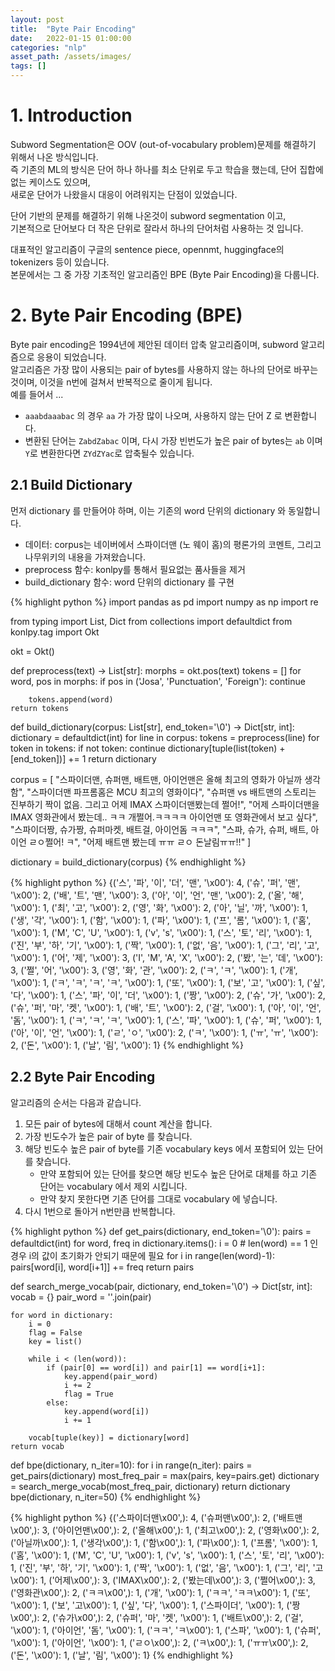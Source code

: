 ```yaml
---
layout: post 
title:  "Byte Pair Encoding"
date:   2022-01-15 01:00:00 
categories: "nlp"
asset_path: /assets/images/ 
tags: []
---
```


# 1. Introduction 

Subword Segmentation은 OOV (out-of-vocabulary problem)문제를 해결하기 위해서 나온 방식입니다. <br> 
즉 기존의 ML의 방식은 단어 하나 하나를 최소 단위로 두고 학습을 했는데, 단어 집합에 없는 케이스도 있으며, <br>
새로운 단어가 나왔을시 대응이 어려워지는 단점이 있었습니다. 

단어 기반의 문제를 해결하기 위해 나온것이 subword segmentation 이고,<br>
기본적으로 단어보다 더 작은 단위로 잘라서 하나의 단어처럼 사용하는 것 입니다. 

대표적인 알고리즘이 구글의 sentence piece, opennmt, huggingface의 tokenizers 등이 있습니다.<br>
본문에서는 그 중 가장 기초적인 알고리즘인 BPE (Byte Pair Encoding)을 다룹니다. 



# 2. Byte Pair Encoding (BPE)

Byte pair encoding은 1994년에 제안된 데이터 압축 알고리즘이며, subword 알고리즘으로 응용이 되었습니다. <br>
알고리즘은 가장 많이 사용되는 pair of bytes를 사용하지 않는 하나의 단어로 바꾸는 것이며, 이것을 n번에 걸쳐서 반복적으로 줄이게 됩니다. <br>
예를 들어서 ...

- `aaabdaaabac` 의 경우 `aa` 가 가장 많이 나오며, 사용하지 않는 단어 Z 로 변환합니다. 
- 변환된 단어는 `ZabdZabac` 이며, 다시 가장 빈번도가 높은 pair of bytes는 `ab` 이며 `Y`로 변환한다면 `ZYdZYac`로 압축될수 있습니다. 



## 2.1 Build Dictionary 

먼저 dictionary 를 만들어야 하며, 이는 기존의 word 단위의 dictionary 와 동일합니다.

- 데이터: corpus는 네이버에서 스파이더맨 (노 웨이 홈)의 평론가의 코멘트, 그리고 나무위키의 내용을 가져왔습니다.
- preprocess 함수: konlpy를 통해서 필요없는 품사들을 제거
- build_dictionary 함수: word 단위의 dictionary 를 구현

{% highlight python %}
import pandas as pd
import numpy as np
import re

from typing import List, Dict
from collections import defaultdict
from konlpy.tag import Okt

okt = Okt()

def preprocess(text) -> List[str]:
    morphs = okt.pos(text)
    tokens = []
    for word, pos in morphs:
        if pos in ('Josa', 'Punctuation', 'Foreign'):
            continue
        
        tokens.append(word)
    return tokens
    

def build_dictionary(corpus: List[str], end_token='\0') -> Dict[str, int]:
    dictionary = defaultdict(int)
    for line in corpus:
        tokens = preprocess(line)
        for token in tokens:
            if not token:
                continue
            dictionary[tuple(list(token) + [end_token])] += 1
    return dictionary


corpus = [
    "스파이더맨, 슈퍼맨, 배트맨, 아이언맨은 올해 최고의 영화가 아닐까 생각함",
    "스파이더맨 파프롬홈은 MCU 최고의 영화이다",
    "슈퍼맨 vs 배트맨의 스토리는 진부하기 짝이 없음. 그리고 어제 IMAX 스파이더맨봤는데 쩔어!",
    "어제 스파이더맨을 IMAX 영화관에서 봤는데.. ㅋㅋ 개쩔어.ㅋㅋㅋㅋ 아이언맨 또 영화관에서 보고 싶다",
    "스파이더짱, 슈가짱, 슈퍼마켓, 배트걸, 아이언돔 ㅋㅋㅋ",
    "스파, 슈가, 슈퍼, 배트, 아이언 ㄹㅇ쩔어! ㅋ",
    "어제 배트맨 봤는데 ㅠㅠ ㄹㅇ 돈날림ㅠㅠ!!"
]

dictionary = build_dictionary(corpus)
{% endhighlight %}


{% highlight python %}
{('스', '파', '이', '더', '맨', '\x00'): 4,
 ('슈', '퍼', '맨', '\x00'): 2,
 ('배', '트', '맨', '\x00'): 3,
 ('아', '이', '언', '맨', '\x00'): 2,
 ('올', '해', '\x00'): 1,
 ('최', '고', '\x00'): 2,
 ('영', '화', '\x00'): 2,
 ('아', '닐', '까', '\x00'): 1,
 ('생', '각', '\x00'): 1,
 ('함', '\x00'): 1,
 ('파', '\x00'): 1,
 ('프', '롬', '\x00'): 1,
 ('홈', '\x00'): 1,
 ('M', 'C', 'U', '\x00'): 1,
 ('v', 's', '\x00'): 1,
 ('스', '토', '리', '\x00'): 1,
 ('진', '부', '하', '기', '\x00'): 1,
 ('짝', '\x00'): 1,
 ('없', '음', '\x00'): 1,
 ('그', '리', '고', '\x00'): 1,
 ('어', '제', '\x00'): 3,
 ('I', 'M', 'A', 'X', '\x00'): 2,
 ('봤', '는', '데', '\x00'): 3,
 ('쩔', '어', '\x00'): 3,
 ('영', '화', '관', '\x00'): 2,
 ('ㅋ', 'ㅋ', '\x00'): 1,
 ('개', '\x00'): 1,
 ('ㅋ', 'ㅋ', 'ㅋ', 'ㅋ', '\x00'): 1,
 ('또', '\x00'): 1,
 ('보', '고', '\x00'): 1,
 ('싶', '다', '\x00'): 1,
 ('스', '파', '이', '더', '\x00'): 1,
 ('짱', '\x00'): 2,
 ('슈', '가', '\x00'): 2,
 ('슈', '퍼', '마', '켓', '\x00'): 1,
 ('배', '트', '\x00'): 2,
 ('걸', '\x00'): 1,
 ('아', '이', '언', '돔', '\x00'): 1,
 ('ㅋ', 'ㅋ', 'ㅋ', '\x00'): 1,
 ('스', '파', '\x00'): 1,
 ('슈', '퍼', '\x00'): 1,
 ('아', '이', '언', '\x00'): 1,
 ('ㄹ', 'ㅇ', '\x00'): 2,
 ('ㅋ', '\x00'): 1,
 ('ㅠ', 'ㅠ', '\x00'): 2,
 ('돈', '\x00'): 1,
 ('날', '림', '\x00'): 1}
{% endhighlight %}



## 2.2 Byte Pair Encoding 

알고리즘의 순서는 다음과 같습니다. 

1. 모든 pair of bytes에 대해서 count 계산을 합니다. 
2. 가장 빈도수가 높은 pair of byte 를 찾습니다.
3. 해당 빈도수 높은 pair of byte를 기존 vocabulary keys 에서 포함되어 있는 단어를 찾습니다. 
    - 만약 포함되어 있는 단어를 찾으면 해당 빈도수 높은 단어로 대체를 하고 기존 단어는 vocabulary 에서 제외 시킵니다. 
    - 만약 찾지 못한다면 기존 단어를 그대로 vocabulary 에 넣습니다. 
4. 다시 1번으로 돌아거 n번만큼 반복합니다. 






{% highlight python %}
def get_pairs(dictionary, end_token='\0'):
    pairs = defaultdict(int)
    for word, freq in dictionary.items():
        i = 0  # len(word) == 1 인 경우 i의 값이 초기화가 안되기 때문에 필요
        for i in range(len(word)-1):
            pairs[word[i], word[i+1]] += freq
    return pairs

def search_merge_vocab(pair, dictionary, end_token='\0') -> Dict[str, int]:
    vocab = {}
    pair_word = ''.join(pair)
    
    for word in dictionary:    
        i = 0
        flag = False
        key = list()
        
        while i < (len(word)):
            if (pair[0] == word[i]) and pair[1] == word[i+1]:
                key.append(pair_word)
                i += 2
                flag = True
            else:
                key.append(word[i])
                i += 1
                
        vocab[tuple(key)] = dictionary[word]
    return vocab

def bpe(dictionary, n_iter=10):
    for i in range(n_iter):
        pairs = get_pairs(dictionary)
        most_freq_pair = max(pairs, key=pairs.get)
        dictionary = search_merge_vocab(most_freq_pair, dictionary)
    return dictionary
bpe(dictionary, n_iter=50)
{% endhighlight %}

{% highlight python %}
{('스파이더맨\x00',): 4,
 ('슈퍼맨\x00',): 2,
 ('배트맨\x00',): 3,
 ('아이언맨\x00',): 2,
 ('올해\x00',): 1,
 ('최고\x00',): 2,
 ('영화\x00',): 2,
 ('아닐까\x00',): 1,
 ('생각\x00',): 1,
 ('함\x00',): 1,
 ('파\x00',): 1,
 ('프롬', '\x00'): 1,
 ('홈', '\x00'): 1,
 ('M', 'C', 'U', '\x00'): 1,
 ('v', 's', '\x00'): 1,
 ('스', '토', '리', '\x00'): 1,
 ('진', '부', '하', '기', '\x00'): 1,
 ('짝', '\x00'): 1,
 ('없', '음', '\x00'): 1,
 ('그', '리', '고\x00'): 1,
 ('어제\x00',): 3,
 ('IMAX\x00',): 2,
 ('봤는데\x00',): 3,
 ('쩔어\x00',): 3,
 ('영화관\x00',): 2,
 ('ㅋㅋ\x00',): 1,
 ('개', '\x00'): 1,
 ('ㅋㅋ', 'ㅋㅋ\x00'): 1,
 ('또', '\x00'): 1,
 ('보', '고\x00'): 1,
 ('싶', '다', '\x00'): 1,
 ('스파이더', '\x00'): 1,
 ('짱\x00',): 2,
 ('슈가\x00',): 2,
 ('슈퍼', '마', '켓', '\x00'): 1,
 ('배트\x00',): 2,
 ('걸', '\x00'): 1,
 ('아이언', '돔', '\x00'): 1,
 ('ㅋㅋ', 'ㅋ\x00'): 1,
 ('스파', '\x00'): 1,
 ('슈퍼', '\x00'): 1,
 ('아이언', '\x00'): 1,
 ('ㄹㅇ\x00',): 2,
 ('ㅋ\x00',): 1,
 ('ㅠㅠ\x00',): 2,
 ('돈', '\x00'): 1,
 ('날', '림', '\x00'): 1}
{% endhighlight %}